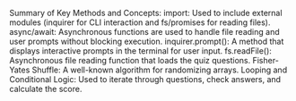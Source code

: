 Summary of Key Methods and Concepts:
import: Used to include external modules (inquirer for CLI interaction and fs/promises for reading files).
async/await: Asynchronous functions are used to handle file reading and user prompts without blocking execution.
inquirer.prompt(): A method that displays interactive prompts in the terminal for user input.
fs.readFile(): Asynchronous file reading function that loads the quiz questions.
Fisher-Yates Shuffle: A well-known algorithm for randomizing arrays.
Looping and Conditional Logic: Used to iterate through questions, check answers, and calculate the score.
